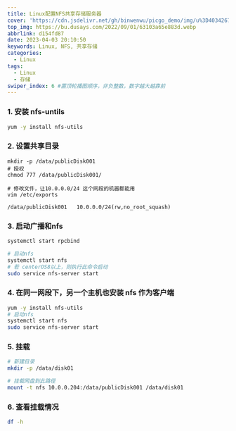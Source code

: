 ```yaml
---
title: Linux配置NFS共享存储服务器
cover: 'https://cdn.jsdelivr.net/gh/binwenwu/picgo_demo/img/u%3D4034267880%2C2110905682%26fm%3D253%26fmt%3Dauto%26app%3D138%26f%3DJPEG'
top_img: https://bu.dusays.com/2022/09/01/63103a65e883d.webp
abbrlink: d154fd87
date: 2023-04-03 20:10:50
keywords: Linux, NFS, 共享存储
categories:
  - Linux
tags:
  - Linux
  - 存储
swiper_index: 6 #置顶轮播图顺序，非负整数，数字越大越靠前
---
```


### 1. 安装 nfs-untils

```bash
yum -y install nfs-utils
```

### 2. 设置共享目录

```bash[categoryBar.pug](..%2F..%2Fnode_modules%2Fhexo-theme-butterfly%2Flayout%2Fincludes%2FcategoryBar.pug)
mkdir -p /data/publicDisk001
# 授权
chmod 777 /data/publicDisk001/

# 修改文件，让10.0.0.0/24 这个网段的机器都能用
vim /etc/exports

/data/publicDisk001   10.0.0.0/24(rw,no_root_squash)
```

### 3. 启动广播和nfs

```bash
systemctl start rpcbind

# 启动nfs
systemctl start nfs
# 若 centerOS8以上，则执行此命令启动 
sudo service nfs-server start
```

### 4. 在同一网段下，另一个主机也安装 nfs 作为客户端

```bash
yum -y install nfs-utils
# 启动nfs
systemctl start nfs
sudo service nfs-server start
```

### 5. 挂载

```bash
# 新建目录
mkdir -p /data/disk01

# 挂载网盘到此路径
mount -t nfs 10.0.0.204:/data/publicDisk001 /data/disk01
```

### 6. 查看挂载情况

```bash
df -h
```
